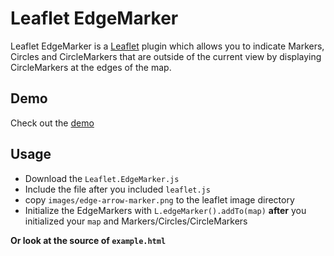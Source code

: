 Leaflet EdgeMarker
==================

Leaflet EdgeMarker is a [Leaflet](http://leafletjs.com/) plugin which allows you to indicate Markers, Circles and CircleMarkers that are outside of the current view by displaying CircleMarkers at the edges of the map.

Demo
----

Check out the [demo](http://ubergesundheit.github.io/Leaflet.EdgeMarker)

Usage
-----

  * Download the `Leaflet.EdgeMarker.js`
  * Include the file after you included `leaflet.js` 
  * copy `images/edge-arrow-marker.png` to the leaflet image directory
  * Initialize the EdgeMarkers with `L.edgeMarker().addTo(map)` **after** you initialized your `map` and Markers/Circles/CircleMarkers

**Or look at the source of `example.html`**
